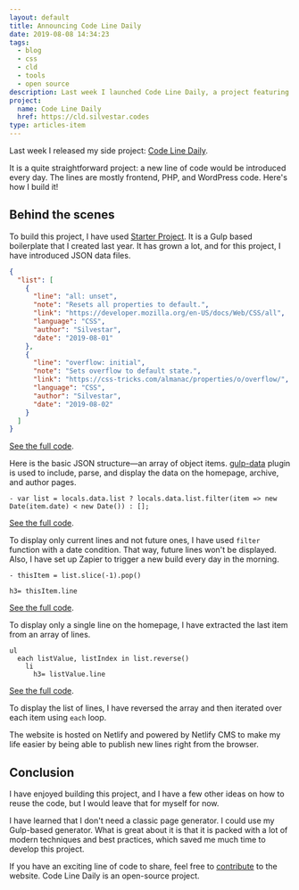```yaml
---
layout: default
title: Announcing Code Line Daily
date: 2019-08-08 14:34:23
tags:
  - blog
  - css
  - cld
  - tools
  - open source
description: Last week I launched Code Line Daily, a project featuring new frontend, PHP, and WordPress code every day. Learn how I built it.
project:
  name: Code Line Daily
  href: https://cld.silvestar.codes
type: articles-item
---
```


Last week I released my side project: [Code Line Daily].

It is a quite straightforward project: a new line of code would be introduced every day. The lines are mostly frontend, PHP, and WordPress code. Here's how I build it!

<!-- more -->

## Behind the scenes

To build this project, I have used [Starter Project]. It is a Gulp based boilerplate that I created last year. It has grown a lot, and for this project, I have introduced JSON data files.

```json
{
  "list": [
    {
      "line": "all: unset",
      "note": "Resets all properties to default.",
      "link": "https://developer.mozilla.org/en-US/docs/Web/CSS/all",
      "language": "CSS",
      "author": "Silvestar",
      "date": "2019-08-01"
    },
    {
      "line": "overflow: initial",
      "note": "Sets overflow to default state.",
      "link": "https://css-tricks.com/almanac/properties/o/overflow/",
      "language": "CSS",
      "author": "Silvestar",
      "date": "2019-08-02"
    }
  ]
}
```

[See the full code](https://github.com/maliMirkec/code-line-daily/blob/master/api/lines.json).

Here is the basic JSON structure—an array of object items. [gulp-data] plugin is used to include, parse, and display the data on the homepage, archive, and author pages.

```pug
- var list = locals.data.list ? locals.data.list.filter(item => new Date(item.date) < new Date()) : [];
```

[See the full code](https://github.com/maliMirkec/code-line-daily/blob/master/src/html/_variables/variables.pug).

To display only current lines and not future ones, I have used `filter` function with a date condition. That way, future lines won't be displayed. Also, I have set up Zapier to trigger a new build every day in the morning.

```pug
- thisItem = list.slice(-1).pop()

h3= thisItem.line
```

[See the full code](https://github.com/maliMirkec/code-line-daily/blob/master/src/html/index.pug).

To display only a single line on the homepage, I have extracted the last item from an array of lines.

```pug
ul
  each listValue, listIndex in list.reverse()
    li
      h3= listValue.line
```

[See the full code](https://github.com/maliMirkec/code-line-daily/blob/master/src/html/archive.pug).

To display the list of lines, I have reversed the array and then iterated over each item using `each` loop.

The website is hosted on Netlify and powered by Netlify CMS to make my life easier by being able to publish new lines right from the browser.

##  Conclusion

I have enjoyed building this project, and I have a few other ideas on how to reuse the code, but I would leave that for myself for now.

I have learned that I don't need a classic page generator. I could use my Gulp-based generator. What is great about it is that it is packed with a lot of modern techniques and best practices, which saved me much time to develop this project.

If you have an exciting line of code to share, feel free to [contribute] to the website. Code Line Daily is an open-source project.

[Code Line Daily]: https://cld.silvestar.codes
[contribute]: https://cld.silvestar.codes/about
[Starter Project]: /side-projects/starter-project/
[gulp-data]: https://www.npmjs.com/package/gulp-data
